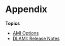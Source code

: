 # Appendix<a name="appendix"></a>

**Topics**
+ [AMI Options](ami-options.md)
+ [DLAMI: Release Notes](appendix-ami-release-notes.md)